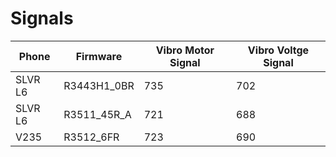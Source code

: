 Signals
=======

| Phone   | Firmware    | Vibro Motor Signal | Vibro Voltge Signal |
| ---     | ---         | ---                | ---                 |
| SLVR L6 | R3443H1_0BR | 735                | 702                 |
| SLVR L6 | R3511_45R_A | 721                | 688                 |
| V235    | R3512_6FR   | 723                | 690                 |
